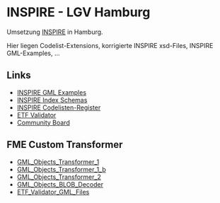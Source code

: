 #

INSPIRE - LGV Hamburg
=====================
Umsetzung [INSPIRE](https://inspire.ec.europa.eu/data-specifications/2892) in Hamburg.

Hier liegen Codelist-Extensions, korrigierte INSPIRE xsd-Files, INSPIRE GML-Examples, ...

## Links
* [INSPIRE GML Examples](https://inspire.ec.europa.eu/forum/file/owner/n0021zft)
* [INSPIRE Index Schemas](http://inspire.ec.europa.eu/schemas/)
* [INSPIRE Codelisten-Register](http://inspire.ec.europa.eu/codelist/)
* [ETF Validator](http://inspire-sandbox.jrc.ec.europa.eu/etf-webapp/)
* [Community Board](https://trello.com/b/0LTWeTBH/willkommens-board)

## FME Custom Transformer
* [GML_Objects_Transformer_1](https://hub.safe.com/transformers/gml_objects_transformer_1)
* [GML_Objects_Transformer_1_b](https://hub.safe.com/transformers/gml_objects_transformer_1_b)
* [GML_Objects_Transformer_2](https://hub.safe.com/transformers/gml_objects_transformer_2)
* [GML_Objects_BLOB_Decoder](https://hub.safe.com/transformers/gml_objects_blob_decoder)
* [ETF_Validator_GML_Files ](https://hub.safe.com/transformers/etf_validator_gml_files)

